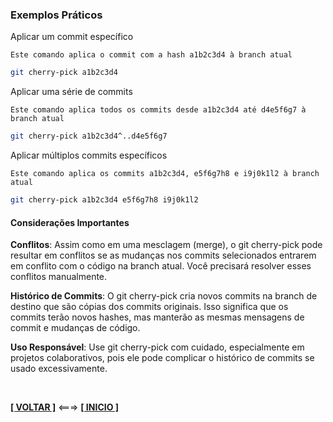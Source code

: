 ### Exemplos Práticos

Aplicar um commit específico

`Este comando aplica o commit com a hash a1b2c3d4 à branch atual`

~~~bash
git cherry-pick a1b2c3d4
~~~

Aplicar uma série de commits

`Este comando aplica todos os commits desde a1b2c3d4 até d4e5f6g7 à branch atual`

~~~bash
git cherry-pick a1b2c3d4^..d4e5f6g7
~~~

Aplicar múltiplos commits específicos

`Este comando aplica os commits a1b2c3d4, e5f6g7h8 e i9j0k1l2 à branch atual`

~~~bash
git cherry-pick a1b2c3d4 e5f6g7h8 i9j0k1l2
~~~

#### Considerações Importantes

**Conflitos**: Assim como em uma mesclagem (merge), o git cherry-pick pode resultar em conflitos se as mudanças nos commits selecionados entrarem em conflito com o código na branch atual. Você precisará resolver esses conflitos manualmente.

**Histórico de Commits**: O git cherry-pick cria novos commits na branch de destino que são cópias dos commits originais. Isso significa que os commits terão novos hashes, mas manterão as mesmas mensagens de commit e mudanças de código.

**Uso Responsável**: Use git cherry-pick com cuidado, especialmente em projetos colaborativos, pois ele pode complicar o histórico de commits se usado excessivamente.

<br>

[**[ VOLTAR ]**](./comandos-git.md) <===> [**[ INICIO ]**](#exemplos-práticos)

